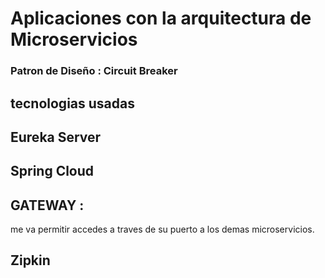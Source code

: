 # Aplicaciones con la arquitectura de Microservicios
### Patron de Diseño : Circuit Breaker
## tecnologias usadas 
## Eureka Server
## Spring Cloud 
## GATEWAY :
me va permitir accedes a traves de su puerto a los demas microservicios.
## Zipkin
